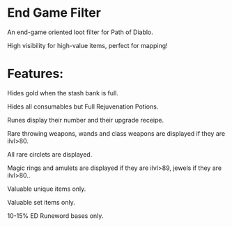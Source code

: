# End Game Filter
An end-game oriented loot filter for Path of Diablo. 

High visibility for high-value items, perfect for mapping!

# Features:
Hides gold when the stash bank is full.

Hides all consumables but Full Rejuvenation Potions.

Runes display their number and their upgrade receipe.

Rare throwing weapons, wands and class weapons are displayed if they are ilvl>80.

All rare circlets are displayed.

Magic rings and amulets are displayed if they are ilvl>89, jewels if they are ilvl>80..

Valuable unique items only.

Valuable set items only.

10-15% ED Runeword bases only.
